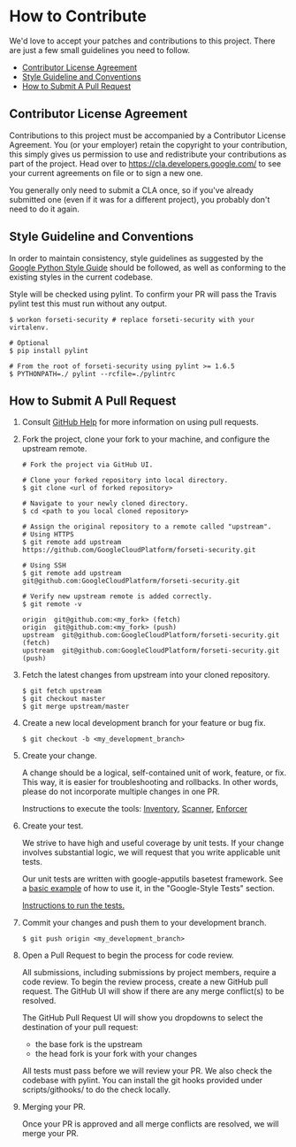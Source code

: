 # How to Contribute

We'd love to accept your patches and contributions to this project. There are
just a few small guidelines you need to follow.

* [Contributor License Agreement](#contributor-license-agreement)
* [Style Guideline and Conventions](#style-guideline-and-conventions)
* [How to Submit A Pull Request](#how-to-submit-a-pull-request)

## Contributor License Agreement

Contributions to this project must be accompanied by a Contributor License
Agreement. You (or your employer) retain the copyright to your contribution,
this simply gives us permission to use and redistribute your contributions as
part of the project. Head over to <https://cla.developers.google.com/> to see
your current agreements on file or to sign a new one.

You generally only need to submit a CLA once, so if you've already submitted one
(even if it was for a different project), you probably don't need to do it
again.

## Style Guideline and Conventions

In order to maintain consistency, style guidelines as suggested by the
[Google Python Style Guide] should be followed, as well as conforming to
the existing styles in the current codebase.

Style will be checked using pylint. To confirm your PR will pass the
Travis pylint test this must run without any output.

```
$ workon forseti-security # replace forseti-security with your virtalenv.

# Optional
$ pip install pylint

# From the root of forseti-security using pylint >= 1.6.5
$ PYTHONPATH=./ pylint --rcfile=./pylintrc
```

## How to Submit A Pull Request

1. Consult [GitHub Help] for more information on using pull requests.

2. Fork the project, clone your fork to your machine, and configure
the upstream remote.

    ```
    # Fork the project via GitHub UI.

    # Clone your forked repository into local directory.
    $ git clone <url of forked repository>

    # Navigate to your newly cloned directory.
    $ cd <path to you local cloned repository>

    # Assign the original repository to a remote called "upstream".
    # Using HTTPS
    $ git remote add upstream https://github.com/GoogleCloudPlatform/forseti-security.git

    # Using SSH
    $ git remote add upstream git@github.com:GoogleCloudPlatform/forseti-security.git

    # Verify new upstream remote is added correctly.
    $ git remote -v

    origin  git@github.com:<my_fork> (fetch)
    origin  git@github.com:<my_fork> (push)
    upstream  git@github.com:GoogleCloudPlatform/forseti-security.git (fetch)
    upstream  git@github.com:GoogleCloudPlatform/forseti-security.git (push)
    ```

3. Fetch the latest changes from upstream into your cloned repository.

    ```
    $ git fetch upstream
    $ git checkout master
    $ git merge upstream/master
    ```

4. Create a new local development branch for your feature or bug fix.

    ```
    $ git checkout -b <my_development_branch>
    ```

5. Create your change.

    A change should be a logical, self-contained unit of work, feature, or fix.
    This way, it is easier for troubleshooting and rollbacks.  In other words,
    please do not incorporate multiple changes in one PR.

    Instructions to execute the tools: [Inventory], [Scanner], [Enforcer]

6. Create your test.

    We strive to have high and useful coverage by unit tests.  If your change
    involves substantial logic, we will request that you write applicable unit
    tests.

    Our unit tests are written with google-apputils basetest framework.
    See a [basic example] of how to use it, in the "Google-Style Tests" section.

    [Instructions to run the tests.]

7. Commit your changes and push them to your development branch.

    ```
    $ git push origin <my_development_branch>
    ```

8. Open a Pull Request to begin the process for code review.

    All submissions, including submissions by project members, require a code review.
    To begin the review process, create a new GitHub pull request. The GitHub UI
    will show if there are any merge conflict(s) to be resolved.

    The GitHub Pull Request UI will show you dropdowns to select the destination of
    your pull request:
    * the base fork is the upstream
    * the head fork is your fork with your changes

    All tests must pass before we will review your PR.
    We also check the codebase with pylint. You can install the git hooks provided
    under scripts/githooks/ to do the check locally.

9. Merging your PR.

    Once your PR is approved and all merge conflicts are resolved, we will merge your PR.


[GitHub Help]: https://help.github.com/articles/about-pull-requests/
[Google Python Style Guide]: https://google.github.io/styleguide/pyguide.html
[Inventory]: https://github.com/GoogleCloudPlatform/forseti-security/tree/master/docs/inventory#executing-inventory
[Scanner]: https://github.com/GoogleCloudPlatform/forseti-security/tree/master/docs/scanner
[Enforcer]: https://github.com/GoogleCloudPlatform/forseti-security/tree/master/docs/enforcer
[basic example]: https://pypi.python.org/pypi/google-apputils
[Instructions to run the tests.]: https://github.com/GoogleCloudPlatform/forseti-security/tree/master/docs/tests
[forseti-security@google.com]: mailto:forseti-security@google.com
